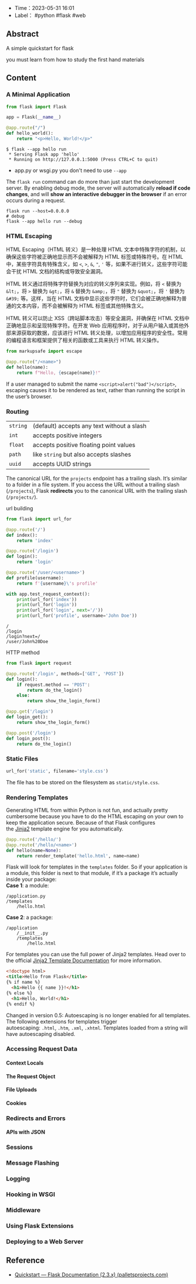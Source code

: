 
- Time：2023-05-31 16:01
- Label： #python #flask #web

## Abstract

A simple quickstart for flask

you must learn from how to study the first hand materials

## Content

### A Minimal Application

```python
from flask import Flask

app = Flask(__name__)

@app.route("/")
def hello_world():
    return "<p>Hello, World!</p>"
```

```shell
$ flask --app hello run
 * Serving Flask app 'hello'
 * Running on http://127.0.0.1:5000 (Press CTRL+C to quit)
```

- app.py or wsgi.py you don't need to use `--app`

The `flask run` command can do more than just start the development server. By enabling debug mode, the server will automatically **reload if code changes**, and will **show an interactive debugger in the browser** if an error occurs during a request.

```shell
flask run --host=0.0.0.0
# debug
flask --app hello run --debug 
```

### HTML Escaping

HTML Escaping（HTML 转义）是一种处理 HTML 文本中特殊字符的机制，以确保这些字符被正确地显示而不会被解释为 HTML 标签或特殊符号。在 HTML 中，某些字符具有特殊含义，如 `<`, `>`, `&`, `"`, `'` 等，如果不进行转义，这些字符可能会干扰 HTML 文档的结构或导致安全漏洞。

HTML 转义通过将特殊字符替换为对应的转义序列来实现。例如，将 `<` 替换为 `&lt;`，将 `>` 替换为 `&gt;`，将 `&` 替换为 `&amp;`，将 `"` 替换为 `&quot;`，将 `'` 替换为 `&#39;` 等。这样，当在 HTML 文档中显示这些字符时，它们会被正确地解释为普通的文本内容，而不会被解释为 HTML 标签或其他特殊含义。

HTML 转义可以防止 XSS（跨站脚本攻击）等安全漏洞，并确保在 HTML 文档中正确地显示和呈现特殊字符。在开发 Web 应用程序时，对于从用户输入或其他外部来源获取的数据，应该进行 HTML 转义处理，以增加应用程序的安全性。常用的编程语言和框架提供了相关的函数或工具来执行 HTML 转义操作。

```python
from markupsafe import escape

@app.route("/<name>")
def hello(name):
    return f"Hello, {escape(name)}!"
```

If a user managed to submit the name `<script>alert("bad")</script>`, escaping causes it to be rendered as text, rather than running the script in the user’s browser.

### Routing

|          |                                            |
| -------- | ------------------------------------------ |
| `string` | (default) accepts any text without a slash |
| `int`    | accepts positive integers                  |
| `float`  | accepts positive floating point values     |
| `path`   | like `string` but also accepts slashes     |
| `uuid`   | accepts UUID strings                       |

The canonical URL for the `projects` endpoint has a trailing slash. It’s similar to a folder in a file system. If you access the URL without a trailing slash (`/projects`), Flask **redirects** you to the canonical URL with the trailing slash (`/projects/`).

url building

```python
from flask import url_for

@app.route('/')
def index():
    return 'index'

@app.route('/login')
def login():
    return 'login'

@app.route('/user/<username>')
def profile(username):
    return f'{username}\'s profile'

with app.test_request_context():
    print(url_for('index'))
    print(url_for('login'))
    print(url_for('login', next='/'))
    print(url_for('profile', username='John Doe'))
```

```shell
/
/login
/login?next=/
/user/John%20Doe
```

HTTP method

```python
from flask import request

@app.route('/login', methods=['GET', 'POST'])
def login():
    if request.method == 'POST':
        return do_the_login()
    else:
        return show_the_login_form()
```

```python
@app.get('/login')
def login_get():
    return show_the_login_form()

@app.post('/login')
def login_post():
    return do_the_login()
```

### Static Files

```python
url_for('static', filename='style.css')
```

The file has to be stored on the filesystem as `static/style.css`.

### Rendering Templates

Generating HTML from within Python is not fun, and actually pretty cumbersome because you have to do the HTML escaping on your own to keep the application secure. Because of that Flask configures the [Jinja2](https://palletsprojects.com/p/jinja/) template engine for you automatically.

```python
@app.route('/hello/')
@app.route('/hello/<name>')
def hello(name=None):
    return render_template('hello.html', name=name)
```

Flask will look for templates in the `templates` folder. So if your application is a module, this folder is next to that module, if it’s a package it’s actually inside your package:  
**Case 1**: a module:

```
/application.py
/templates
    /hello.html
```

**Case 2**: a package:

```
/application
    /__init__.py
    /templates
        /hello.html

```

For templates you can use the full power of Jinja2 templates. Head over to the official [Jinja2 Template Documentation](https://jinja.palletsprojects.com/templates/) for more information.

```html
<!doctype html>
<title>Hello from Flask</title>
{% if name %}
  <h1>Hello {{ name }}!</h1>
{% else %}
  <h1>Hello, World!</h1>
{% endif %}
```

Changed in version 0.5: Autoescaping is no longer enabled for all templates. The following extensions for templates trigger autoescaping: `.html`, `.htm`, `.xml`, `.xhtml`. Templates loaded from a string will have autoescaping disabled.

### Accessing Request Data

#### Context Locals

#### The Request Object

#### File Uploads

#### Cookies

### Redirects and Errors

#### APIs with JSON

### Sessions

### Message Flashing

### Logging

### Hooking in WSGI

### Middleware

### Using Flask Extensions

### Deploying to a Web Server

## Reference

- [Quickstart — Flask Documentation (2.3.x) (palletsprojects.com)](https://flask.palletsprojects.com/en/2.3.x/quickstart/#a-minimal-application)
